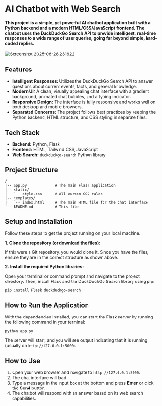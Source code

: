 
# AI Chatbot with Web Search

#### This project is a simple, yet powerful AI chatbot application built with a Python backend and a modern HTML/CSS/JavaScript frontend. The chatbot uses the DuckDuckGo Search API to provide intelligent, real-time responses to a wide range of user queries, going far beyond simple, hard-coded replies.

![Screenshot 2025-06-28 231622](https://github.com/user-attachments/assets/e2465e60-3eda-4cb4-9c8a-3b8d267f3174)


## Features

- **Intelligent Responses:** Utilizes the DuckDuckGo Search API to answer questions about current events, facts, and general knowledge.
- **Modern UI:** A clean, visually appealing chat interface with a gradient background, animated chat bubbles, and a typing indicator.
- **Responsive Design:** The interface is fully responsive and works well on both desktop and mobile browsers.
- **Separated Concerns:** The project follows best practices by keeping the Python backend, HTML structure, and CSS styling in separate files.

## Tech Stack

- **Backend:** Python, Flask
- **Frontend:** HTML, Tailwind CSS, JavaScript
- **Web Search:** `duckduckgo-search` Python library

## Project Structure

```
/
|-- app.py             # The main Flask application
|-- static/
|   `-- style.css      # All custom CSS rules
|-- templates/
|   `-- index.html     # The main HTML file for the chat interface
`-- README.md          # This file
```

## Setup and Installation

Follow these steps to get the project running on your local machine.

**1. Clone the repository (or download the files):**

If this were a Git repository, you would clone it. Since you have the files, ensure they are in the correct structure as shown above.

**2. Install the required Python libraries:**

Open your terminal or command prompt and navigate to the project directory. Then, install Flask and the DuckDuckGo Search library using pip:

```bash
pip install Flask duckduckgo-search
```

## How to Run the Application

With the dependencies installed, you can start the Flask server by running the following command in your terminal:

```bash
python app.py
```

The server will start, and you will see output indicating that it is running (usually on `http://127.0.0.1:5000`).

## How to Use

1.  Open your web browser and navigate to `http://127.0.0.1:5000`.
2.  The chat interface will load.
3.  Type a message in the input box at the bottom and press **Enter** or click the **Send** button.
4.  The chatbot will respond with an answer based on its web search capabilities.

#
